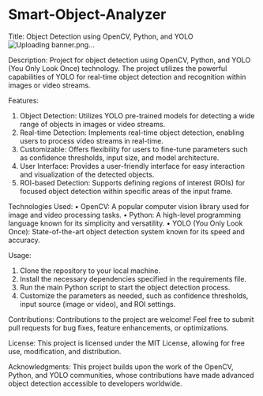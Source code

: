 # Smart-Object-Analyzer
Title: Object Detection using OpenCV, Python, and YOLO
![Uploading banner.png…]()


Description: Project for object detection using OpenCV, Python, and YOLO (You Only Look Once) technology. The project utilizes the powerful capabilities of YOLO for real-time object detection and recognition within images or video streams.

Features:
1.	Object Detection: Utilizes YOLO pre-trained models for detecting a wide range of objects in images or video streams.
2.	Real-time Detection: Implements real-time object detection, enabling users to process video streams in real-time.
3.	Customizable: Offers flexibility for users to fine-tune parameters such as confidence thresholds, input size, and model architecture.
4.	User Interface: Provides a user-friendly interface for easy interaction and visualization of the detected objects.
5.	ROI-based Detection: Supports defining regions of interest (ROIs) for focused object detection within specific areas of the input frame.

Technologies Used:
•	OpenCV: A popular computer vision library used for image and video processing tasks.
•	Python: A high-level programming language known for its simplicity and versatility.
•	YOLO (You Only Look Once): State-of-the-art object detection system known for its speed and accuracy.

Usage:
1.	Clone the repository to your local machine.
2.	Install the necessary dependencies specified in the requirements file.
3.	Run the main Python script to start the object detection process.
4.	Customize the parameters as needed, such as confidence thresholds, input source (image or video), and ROI settings.
   
Contributions: Contributions to the project are welcome! Feel free to submit pull requests for bug fixes, feature enhancements, or optimizations.

License: This project is licensed under the MIT License, allowing for free use, modification, and distribution.

Acknowledgments: This project builds upon the work of the OpenCV, Python, and YOLO communities, whose contributions have made advanced object detection accessible to developers worldwide.


